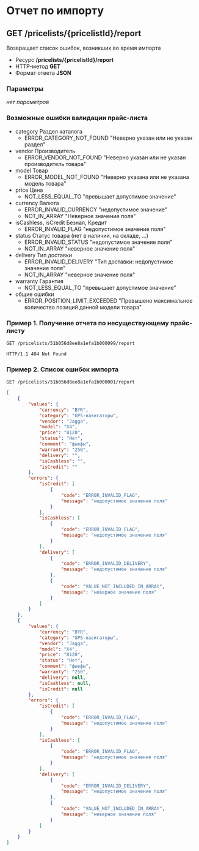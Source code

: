 # Отчет по импорту

## GET /pricelists/{pricelistId}/report

Возвращает список ошибок, возникших во время импорта

- Ресурс **/pricelists/{pricelistId}/report**
- HTTP-метод **GET**
- Формат ответа **JSON**

### Параметры

*нет параметров*

### Возможные ошибки валидации прайс-листа

- category Раздел каталога
    - ERROR_CATEGORY_NOT_FOUND "Неверно указан или не указан раздел"
- vendor Производитель
    - ERROR_VENDOR_NOT_FOUND "Неверно указан или не указан производитель товара"
- model Товар
    - ERROR_MODEL_NOT_FOUND "Неверно указана или не указана модель товара"
- price Цена
    - NOT_LESS_EQUAL_TO "превышает допустимое значение"
- currency Валюта
    - ERROR_INVALID_CURRENCY "недопустимое значение"
    - NOT_IN_ARRAY "Неверное значение поля"
- isCashless, isCredit Безнал, Кредит
    - ERROR_INVALID_FLAG "недопустимое значение поля"
- status Статус товара (нет в наличии, на складе, ...)
    - ERROR_INVALID_STATUS "недопустимое значение поля"
    - NOT_IN_ARRAY "неверное значение поля"
- delivery Тип доставки
    - ERROR_INVALID_DELIVERY "Тип доставки: недопустимое значение поля"
    - NOT_IN_ARRAY "неверное значение поля"
- warranty Гарантия
    - NOT_LESS_EQUAL_TO "превышает допустимое значение"
- общие ошибки
    - ERROR_POSITION_LIMIT_EXCEEDED "Превышено максимальное количество позиций данной модели товара"

### Пример 1. Получение отчета по несуществующему прайс-листу

```
GET /pricelists/51b056d8ee8a1efa1b000099/report
```

```
HTTP/1.1 404 Not Found
```

### Пример 2. Список ошибок импорта

```
GET /pricelists/51b056d8ee8a1efa1b000001/report
```

```json
[
    {
        "values": {
            "currency": "BYR",
            "category": "GPS-навигаторы",
            "vendor": "Jagga",
            "model": "X4",
            "price": "8120",
            "status": "Нет",
            "comment": "фывфы",
            "warranty": "250",
            "delivery": "",
            "isCashless": "",
            "isCredit": ""
        },
        "errors": {
            "isCredit": [
                {
                    "code": "ERROR_INVALID_FLAG",
                    "message": "недопустимое значение поля"
                }
            ],
            "isCashless": [
                {
                    "code": "ERROR_INVALID_FLAG",
                    "message": "недопустимое значение поля"
                }
            ],
            "delivery": [
                {
                    "code": "ERROR_INVALID_DELIVERY",
                    "message": "недопустимое значение поля"
                },
                {
                    "code": "VALUE_NOT_INCLUDED_IN_ARRAY",
                    "message": "неверное значение поля"
                }
            ]
        }
    },
    {
        "values": {
            "currency": "BYR",
            "category": "GPS-навигаторы",
            "vendor": "Jagga",
            "model": "X4",
            "price": "8120",
            "status": "Нет",
            "comment": "фывфы",
            "warranty": "250",
            "delivery": null,
            "isCashless": null,
            "isCredit": null
        },
        "errors": {
            "isCredit": [
                {
                    "code": "ERROR_INVALID_FLAG",
                    "message": "недопустимое значение поля"
                }
            ],
            "isCashless": [
                {
                    "code": "ERROR_INVALID_FLAG",
                    "message": "недопустимое значение поля"
                }
            ],
            "delivery": [
                {
                    "code": "ERROR_INVALID_DELIVERY",
                    "message": "недопустимое значение поля"
                },
                {
                    "code": "VALUE_NOT_INCLUDED_IN_ARRAY",
                    "message": "неверное значение поля"
                }
            ]
        }
    }
]
```
